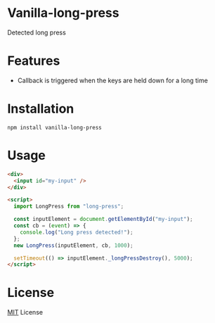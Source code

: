 # Vanilla-long-press

Detected long press

# Features

- Сallback is triggered when the keys are held down for a long time

# Installation

    npm install vanilla-long-press

# Usage

```html
<div>
  <input id="my-input" />
</div>

<script>
  import LongPress from "long-press";

  const inputElement = document.getElementById("my-input");
  const cb = (event) => {
    console.log("Long press detected!");
  };
  new LongPress(inputElement, cb, 1000);

  setTimeout(() => inputElement._longPressDestroy(), 5000);
</script>
```

# License

<a href="https://raw.githubusercontent.com/Kutuzovska/long-press/main/LICENSE">MIT</a> License
